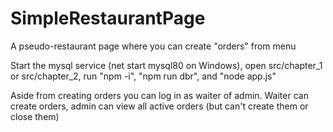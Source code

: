 # SimpleRestaurantPage
A pseudo-restaurant page where you can create "orders" from menu

Start the mysql service (net start mysql80 on Windows), open src/chapter_1 or src/chapter_2, run "npm -i", "npm run dbr", and "node app.js"

Aside from creating orders you can log in as waiter of admin. Waiter can create orders, admin can view all active orders (but can't create them or close them)
